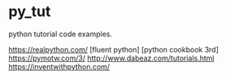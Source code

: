 # py_tut
python tutorial code examples.

https://realpython.com/
[fluent python]
[python cookbook 3rd]
https://pymotw.com/3/
http://www.dabeaz.com/tutorials.html
https://inventwithpython.com/
